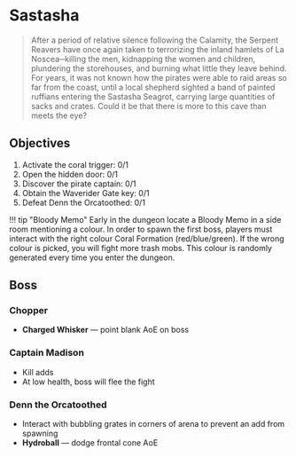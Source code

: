 # Sastasha

> After a period of relative silence following the Calamity, the Serpent Reavers have once again taken to terrorizing the inland hamlets of La Noscea─killing the men, kidnapping the women and children, plundering the storehouses, and burning what little they leave behind. For years, it was not known how the pirates were able to raid areas so far from the coast, until a local shepherd sighted a band of painted ruffians entering the Sastasha Seagrot, carrying large quantities of sacks and crates. Could it be that there is more to this cave than meets the eye?

## Objectives

1. Activate the coral trigger: 0/1
2. Open the hidden door: 0/1
3. Discover the pirate captain: 0/1
4. Obtain the Waverider Gate key: 0/1
5. Defeat Denn the Orcatoothed: 0/1

!!! tip "Bloody Memo"
    Early in the dungeon locate a Bloody Memo in a side room mentioning a colour. In order to spawn the first boss, players must interact with the right colour Coral Formation (red/blue/green). If the wrong colour is picked, you will fight more trash mobs. This colour is randomly generated every time you enter the dungeon.

## Boss

### Chopper

- **Charged Whisker** — point blank AoE on boss

### Captain Madison

- Kill adds
- At low health, boss will flee the fight

### Denn the Orcatoothed

- Interact with bubbling grates in corners of arena to prevent an add from spawning
- **Hydroball** — dodge frontal cone AoE
